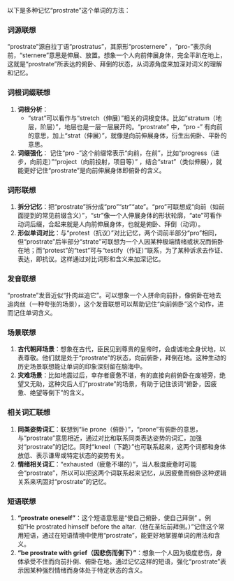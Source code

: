 以下是多种记忆“prostrate”这个单词的方法：

### 词源联想
“prostrate”源自拉丁语“prostratus”，其原形“prosternere” ，“pro-”表示向前，“sternere”意思是伸展、放置。想象一个人向前伸展身体，完全平趴在地上，这就是“prostrate”所表达的俯卧、拜倒的状态，从词源角度来加深对词义的理解和记忆。

### 词根词缀联想
1. **词根分析**：
   - “strat”可以看作与“stretch（伸展）”相关的词根变体。比如“stratum（地层，阶层）”，地层也是一层一层展开的。“prostrate” 中，“pro -” 有向前的意思，加上“strat（伸展）”，就像是向前伸展身体，衍生出俯卧、平卧的意思。
2. **词缀强化**：
记住“pro -”这个前缀常表示“向前，在前”，比如“progress（进步，向前走）”“project（向前投射，项目等）” ，结合“strat”（类似伸展），就能更好记住“prostrate”是向前伸展身体即俯卧的含义。

### 词形联想
1. **拆分记忆**：把“prostrate”拆分成“pro”“str”“ate”。“pro”可联想成“向前（如前面提到的常见前缀含义）”，“str”像一个人伸展身体的形状轮廓，“ate”可看作动词后缀，合起来就是人向前伸展身体，也就是俯卧、拜倒（动词）。
2. **形似单词对比**：与“protest（抗议）”对比记忆，两个词前半部分“pro”相同， 但“prostrate”后半部分“strate”可联想为一个人因某种极端情绪或状况而俯卧在地；而“protest”的“test”可与“testify（作证）”联系，为了某种诉求去作证、表达，即抗议。这样通过对比词形和含义来加深记忆。

### 发音联想
“prostrate”发音近似“扑肉丝追它”。可以想象一个人拼命向前扑，像俯卧在地去追肉丝（一种夸张的场景），这个发音联想可以帮助记住“向前俯卧”这个动作，进而记住单词含义。

### 场景联想
1. **古代朝拜场景**：想象在古代，臣民见到尊贵的皇帝时，会虔诚地全身伏地，以表尊敬。他们就是处于“prostrate”的状态，向前俯卧，拜倒在地。这种生动的历史场景联想能让单词的印象深刻留在脑海中。
2. **灾难场景**：比如地震过后，幸存者疲惫不堪，有的直接向前俯卧在废墟旁，绝望又无助，这种灾后人们“prostrate”的场景，有助于记住该词“俯卧，因疲惫、绝望等倒下”的含义。

### 相关词汇联想
1. **同类姿势词汇**：联想到“lie prone（俯卧）”，“prone”有俯卧的意思，与“prostrate”意思相近，通过对比和联系同类表达姿势的词汇，加强对“prostrate”的记忆。同时“kneel（下跪）”也可联系起来，这两个词都和身体放低、表示谦卑或特定状态的姿势有关。
2. **情绪相关词汇**：“exhausted（疲惫不堪的）”，当人极度疲惫时可能会“prostrate”，所以可以把这两个词联系起来记忆，从因疲惫而俯卧这种逻辑关系来巩固对“prostrate”的记忆。

### 短语联想
1. **“prostrate oneself”**：这个短语意思是“使自己俯卧，使自己拜倒” 。例如“He prostrated himself before the altar.（他在圣坛前拜倒。）”记住这个常用短语，通过在短语情境中使用“prostrate”，能更好地掌握单词的用法和含义。
2. **“be prostrate with grief（因悲伤而倒下）”**：想象一个人因为极度悲伤，身体承受不住而向前扑倒、俯卧在地。通过记忆这样的短语，强化“prostrate”表示因某种强烈情绪而身体处于特定状态的含义。 